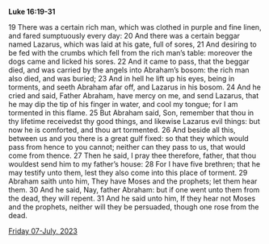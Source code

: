 **Luke 16:19-31**

19 There was a certain rich man, which was clothed in purple and fine linen, and fared sumptuously every day: 20 And there was a certain beggar named Lazarus, which was laid at his gate, full of sores, 21 And desiring to be fed with the crumbs which fell from the rich man’s table: moreover the dogs came and licked his sores. 22 And it came to pass, that the beggar died, and was carried by the angels into Abraham’s bosom: the rich man also died, and was buried; 23 And in hell he lift up his eyes, being in torments, and seeth Abraham afar off, and Lazarus in his bosom. 24 And he cried and said, Father Abraham, have mercy on me, and send Lazarus, that he may dip the tip of his finger in water, and cool my tongue; for I am tormented in this flame. 25 But Abraham said, Son, remember that thou in thy lifetime receivedst thy good things, and likewise Lazarus evil things: but now he is comforted, and thou art tormented. 26 And beside all this, between us and you there is a great gulf fixed: so that they which would pass from hence to you cannot; neither can they pass to us, that would come from thence. 27 Then he said, I pray thee therefore, father, that thou wouldest send him to my father’s house: 28 For I have five brethren; that he may testify unto them, lest they also come into this place of torment. 29 Abraham saith unto him, They have Moses and the prophets; let them hear them. 30 And he said, Nay, father Abraham: but if one went unto them from the dead, they will repent. 31 And he said unto him, If they hear not Moses and the prophets, neither will they be persuaded, though one rose from the dead. 

[Friday 07-July, 2023](https://t.me/s/daily_scripture)
